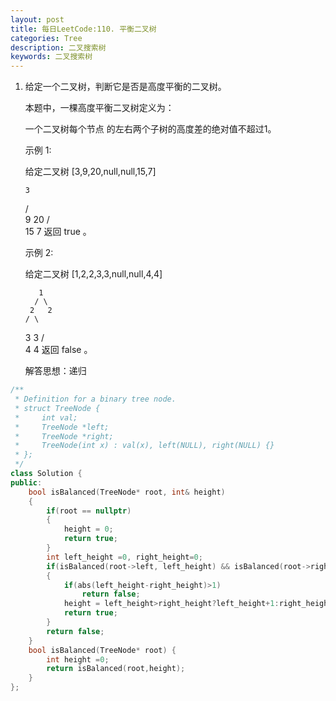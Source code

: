 ```yaml
---
layout: post
title: 每日LeetCode:110. 平衡二叉树
categories: Tree
description: 二叉搜索树
keywords: 二叉搜索树
---
```


1.  给定一个二叉树，判断它是否是高度平衡的二叉树。

    本题中，一棵高度平衡二叉树定义为：

    一个二叉树每个节点 的左右两个子树的高度差的绝对值不超过1。

    示例 1:

    给定二叉树 [3,9,20,null,null,15,7]

        3
       / \
      9  20
        /  \
       15   7
    返回 true 。
    
    示例 2:
    
    给定二叉树 [1,2,2,3,3,null,null,4,4]
    
           1
          / \
         2   2
        / \
       3   3
      / \
     4   4
    返回 false 。
    
    解答思想：递归

```c++
/**
 * Definition for a binary tree node.
 * struct TreeNode {
 *     int val;
 *     TreeNode *left;
 *     TreeNode *right;
 *     TreeNode(int x) : val(x), left(NULL), right(NULL) {}
 * };
 */
class Solution {
public:
    bool isBalanced(TreeNode* root, int& height)
    {
        if(root == nullptr)
        {
            height = 0;
            return true;
        }
        int left_height =0, right_height=0;
        if(isBalanced(root->left, left_height) && isBalanced(root->right, right_height))
        {
            if(abs(left_height-right_height)>1)
                return false;
            height = left_height>right_height?left_height+1:right_height+1;
            return true;
        }
        return false;
    }
    bool isBalanced(TreeNode* root) {
        int height =0;
        return isBalanced(root,height);
    }
};
```

